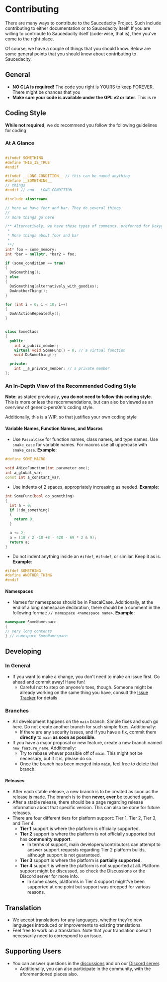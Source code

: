 # Contributing

There are many ways to contribute to the Saucedacity Project. Such include contributing to either documentation or to Saucedacity itself. If you are willing to contribute to Saucedacity itself (code-wise, that is), then you've come to the right place.

Of course, we have a couple of things that you should know. Below are some general points that you should know about contributing to Saucedacity.

## General
* **NO CLA is required!** The code you right is YOURS to keep FOREVER. There might be chances that you 
* **Make sure your code is available under the GPL v2 or later**. This is re

## Coding Style
**While not required**, we do recommend you follow the following guidelines for coding

### At A Glance
```c++

#ifndef SOMETHING
#define THIS_IS_TRUE
#endif

#ifndef __LONG_CONDITION__ // this can be named anything
#define __SOMETHING__
// things
#endif // end __LONG_CONDITION

#include <iostream>

// here we have foor and bar. They do several things
//
// more things go here

/** Alternatively, we have these types of comments. preferred for Doxygen.
 *
 * More things about foor and bar
 *
 **/
int* foo = some_memory;
int *bar = nullptr, *bar2 = foo;

if (some_condition == true)
{
  DoSomething();
} else
{
  DoSomething(alternatively_with_goodies);
  DoAnotherThing();
}

for (int i = 0; i < 10; i++)
{
  DoAnActionRepeatedly();
}


class SomeClass
{
  public:
    int a_public_member;
    virtual void SomeFunc() = 0; // a virtual function
    void DoSomething();

  private:
    int __a_private_member; // a private member
};

```

### An In-Depth View of the Recommended Coding Style
**Note**: as stated previously, **you do not need to follow this coding style**. This is more or less the recommendations, but can also be viewed as an overview of generic-pers0n's coding style.

Additionally, this is a WIP, so that justifies your own coding style

#### Variable Names, Function Names, and Macros

* Use `PascalCase` for function names, class names, and type names. Use `snake_case` for variable names. For macros use all uppercase with `snake_case`. **Example**:
```c++
#define SOME_MACRO

void ANiceFunction(int parameter_one);
int a_global_var;
const int a_constant_var;

```
* Use indents of 2 spaces, appropriately increasing as needed. **Example**:
```c++
int SomeFunc(bool do_something)
{
  int a = 0;
  if (!do_something)
  {
    return 0;
  }

  a += 2;
  a = (10 / 2 -10 +8 - 420 - 69 * 2 & 9);
  return a;
}
```

* Do not indent anything inside an `#ifdef`, `#ifndef`, or similar. Keep it as is. **Example**:
```c++
#ifdef SOMETHING
#define ANOTHER_THING
#endif 
```

#### Namespaces
* Names for namespaces should be in PascalCase. Additionally, at the end of a long namespace declaration, there should be a comment in the following format: `// namespace <namespace name>`. **Example**:

```c++
namespace SomeNamespace
{
// very long contents
} // namespace SomeNamespace
```

## Developing

### In General

* If you want to make a change, you don't need to make an issue first. Go ahead and commit away! Have fun!
  * Careful not to step on anyone's toes, though. Someone might be already working on the same thing you have, consult the [Issue Tracker](https://github.com/generic-pers0n/saucedacity/issues) for details

### Branches
* All development happens on the `main` branch. Simple fixes and such go here. Do not create another branch for such simple fixes. Additionally:
  * If there are any security issues, and if you have a fix, commit them **directly** to `main` **as soon as possible**.
* If you have a major proposal or new feature, create a new branch named `new_feature_name`. Additionally:
  * Try to rebase whever possible off of `main`. This might not be necessary, but if it is, please do so.
  * Once the branch has been merged into `main`, feel free to delete that branch.

#### Releases
* After each stable release, a new branch is to be created as soon as the release is made. The branch is to then **never, ever** be touched again.
* After a stable release, there should be a page regarding release information about that specific version. This can also be done for future releases.
* There are four different tiers for platform support: Tier 1, Tier 2, Tier 3, and Tier 4.
  * **Tier 1** support is where the platform is officially supported.
  * **Tier 2** support is where the platform is not officially supported but has **community support**.
    * In terms of support, main developers/contributors can attempt to answer support requests regarding Tier 2 platform builds, although support is not guaranteed.
   * **Tier 3** support is where the platform is **partially supported**.
   * **Tier 4** support is where the platform is not supported at all. Platform support might be discussed, so check the Discussions or the Discord server for more info.
     * In some cases, platforms in Tier 4 support might've been supported at one point but support was dropped for various reasons.


## Translation

* We accept translations for any languages, whether they're new languages introduced or improvements to existing translations.
* Feel free to work on a translation. Note that your translation doesn't necessarily need to correspond to an issue.

## Supporting Users

* You can answer questions in the [discussions](https://github.com/generic-pers0n/saucedacity/discussions) and on our [Discord server](https://discord.gg/UXbWPpB422).
  * Additionally, you can also participate in the community, with the aforementioned places also.
